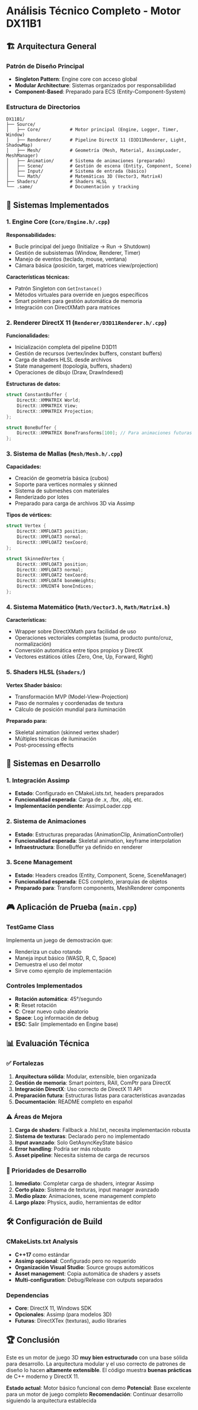 # Análisis Técnico Completo - Motor DX11B1

## 🏗️ Arquitectura General

### Patrón de Diseño Principal
- **Singleton Pattern**: Engine core con acceso global
- **Modular Architecture**: Sistemas organizados por responsabilidad
- **Component-Based**: Preparado para ECS (Entity-Component-System)

### Estructura de Directorios
```
DX11B1/
├── Source/
│   ├── Core/           # Motor principal (Engine, Logger, Timer, Window)
│   ├── Renderer/       # Pipeline DirectX 11 (D3D11Renderer, Light, ShadowMap)
│   ├── Mesh/           # Geometría (Mesh, Material, AssimpLoader, MeshManager)
│   ├── Animation/      # Sistema de animaciones (preparado)
│   ├── Scene/          # Gestión de escena (Entity, Component, Scene)
│   ├── Input/          # Sistema de entrada (básico)
│   └── Math/           # Matemáticas 3D (Vector3, Matrix4)
├── Shaders/            # Shaders HLSL
└── .same/              # Documentación y tracking
```

## 💾 Sistemas Implementados

### 1. Engine Core (`Core/Engine.h/.cpp`)
**Responsabilidades:**
- Bucle principal del juego (Initialize → Run → Shutdown)
- Gestión de subsistemas (Window, Renderer, Timer)
- Manejo de eventos (teclado, mouse, ventana)
- Cámara básica (posición, target, matrices view/projection)

**Características técnicas:**
- Patrón Singleton con `GetInstance()`
- Métodos virtuales para override en juegos específicos
- Smart pointers para gestión automática de memoria
- Integración con DirectXMath para matrices

### 2. Renderer DirectX 11 (`Renderer/D3D11Renderer.h/.cpp`)
**Funcionalidades:**
- Inicialización completa del pipeline D3D11
- Gestión de recursos (vertex/index buffers, constant buffers)
- Carga de shaders HLSL desde archivos
- State management (topología, buffers, shaders)
- Operaciones de dibujo (Draw, DrawIndexed)

**Estructuras de datos:**
```cpp
struct ConstantBuffer {
    DirectX::XMMATRIX World;
    DirectX::XMMATRIX View;
    DirectX::XMMATRIX Projection;
};

struct BoneBuffer {
    DirectX::XMMATRIX BoneTransforms[100]; // Para animaciones futuras
};
```

### 3. Sistema de Mallas (`Mesh/Mesh.h/.cpp`)
**Capacidades:**
- Creación de geometría básica (cubos)
- Soporte para vertices normales y skinned
- Sistema de submeshes con materiales
- Renderizado por lotes
- Preparado para carga de archivos 3D via Assimp

**Tipos de vértices:**
```cpp
struct Vertex {
    DirectX::XMFLOAT3 position;
    DirectX::XMFLOAT3 normal;
    DirectX::XMFLOAT2 texCoord;
};

struct SkinnedVertex {
    DirectX::XMFLOAT3 position;
    DirectX::XMFLOAT3 normal;
    DirectX::XMFLOAT2 texCoord;
    DirectX::XMFLOAT4 boneWeights;
    DirectX::XMUINT4 boneIndices;
};
```

### 4. Sistema Matemático (`Math/Vector3.h`, `Math/Matrix4.h`)
**Características:**
- Wrapper sobre DirectXMath para facilidad de uso
- Operaciones vectoriales completas (suma, producto punto/cruz, normalización)
- Conversión automática entre tipos propios y DirectX
- Vectores estáticos útiles (Zero, One, Up, Forward, Right)

### 5. Shaders HLSL (`Shaders/`)
**Vertex Shader básico:**
- Transformación MVP (Model-View-Projection)
- Paso de normales y coordenadas de textura
- Cálculo de posición mundial para iluminación

**Preparado para:**
- Skeletal animation (skinned vertex shader)
- Múltiples técnicas de iluminación
- Post-processing effects

## 🚧 Sistemas en Desarrollo

### 1. Integración Assimp
- **Estado**: Configurado en CMakeLists.txt, headers preparados
- **Funcionalidad esperada**: Carga de .x, .fbx, .obj, etc.
- **Implementación pendiente**: AssimpLoader.cpp

### 2. Sistema de Animaciones
- **Estado**: Estructuras preparadas (AnimationClip, AnimationController)
- **Funcionalidad esperada**: Skeletal animation, keyframe interpolation
- **Infraestructura**: BoneBuffer ya definido en renderer

### 3. Scene Management
- **Estado**: Headers creados (Entity, Component, Scene, SceneManager)
- **Funcionalidad esperada**: ECS completo, jerarquías de objetos
- **Preparado para**: Transform components, MeshRenderer components

## 🎮 Aplicación de Prueba (`main.cpp`)

### TestGame Class
Implementa un juego de demostración que:
- Renderiza un cubo rotando
- Maneja input básico (WASD, R, C, Space)
- Demuestra el uso del motor
- Sirve como ejemplo de implementación

### Controles Implementados
- **Rotación automática**: 45°/segundo
- **R**: Reset rotación
- **C**: Crear nuevo cubo aleatorio
- **Space**: Log información de debug
- **ESC**: Salir (implementado en Engine base)

## 📊 Evaluación Técnica

### ✅ Fortalezas
1. **Arquitectura sólida**: Modular, extensible, bien organizada
2. **Gestión de memoria**: Smart pointers, RAII, ComPtr para DirectX
3. **Integración DirectX**: Uso correcto de DirectX 11 API
4. **Preparación futura**: Estructuras listas para características avanzadas
5. **Documentación**: README completo en español

### ⚠️ Áreas de Mejora
1. **Carga de shaders**: Fallback a .hlsl.txt, necesita implementación robusta
2. **Sistema de texturas**: Declarado pero no implementado
3. **Input avanzado**: Solo GetAsyncKeyState básico
4. **Error handling**: Podría ser más robusto
5. **Asset pipeline**: Necesita sistema de carga de recursos

### 🎯 Prioridades de Desarrollo
1. **Inmediato**: Completar carga de shaders, integrar Assimp
2. **Corto plazo**: Sistema de texturas, input manager avanzado
3. **Medio plazo**: Animaciones, scene management completo
4. **Largo plazo**: Physics, audio, herramientas de editor

## 🛠️ Configuración de Build

### CMakeLists.txt Analysis
- **C++17** como estándar
- **Assimp opcional**: Configurado pero no requerido
- **Organización Visual Studio**: Source groups automáticos
- **Asset management**: Copia automática de shaders y assets
- **Multi-configuration**: Debug/Release con outputs separados

### Dependencias
- **Core**: DirectX 11, Windows SDK
- **Opcionales**: Assimp (para modelos 3D)
- **Futuras**: DirectXTex (texturas), audio libraries

## 🏆 Conclusión

Este es un motor de juego 3D **muy bien estructurado** con una base sólida para desarrollo. La arquitectura modular y el uso correcto de patrones de diseño lo hacen **altamente extensible**. El código muestra **buenas prácticas** de C++ moderno y DirectX 11.

**Estado actual**: Motor básico funcional con demo
**Potencial**: Base excelente para un motor de juego completo
**Recomendación**: Continuar desarrollo siguiendo la arquitectura establecida
